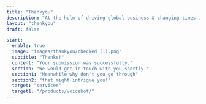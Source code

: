 ```yaml
---
title: "Thankyou"
description: "At the helm of driving global business & changing times is web apps. Considered as premium consultants & industry experts to build on Ruby-on-Rails and Node.js."
layout: "thankyou"
draft: false

start:
  enable: true
  image: "images/thankyou/checked (1).png"
  subtitle: "Thanks!"
  content: "Your submission was successfully."
  section: "We would get in touch with you shortly."
  section1: "Meanwhile why don't you go through"
  section2: "that might intrigue you!"
  target: "services"
  target1: "/products/voicebot/"
---
```

